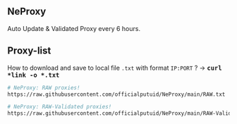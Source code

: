 ## NeProxy
Auto Update & Validated Proxy every 6 hours.

## Proxy-list
How to download and save to local file `.txt` with format `IP:PORT` ? →
<tt><b>curl *link -o *.txt</b></tt> <br/>

```bash
# NeProxy: RAW proxies!
https://raw.githubusercontent.com/officialputuid/NeProxy/main/RAW.txt
```

```bash
# NeProxy: RAW-Validated proxies!
https://raw.githubusercontent.com/officialputuid/NeProxy/main/RAW-Validated.txt
```
